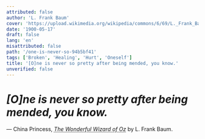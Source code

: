 ```yaml
---
attributed: false
author: 'L. Frank Baum'
cover: 'https://upload.wikimedia.org/wikipedia/commons/6/69/L._Frank_Baum_%281911%29.jpg'
date: '1900-05-17'
draft: false
lang: 'en'
misattributed: false
path: '/one-is-never-so-94b5bf41'
tags: ['Broken', 'Healing', 'Hurt', 'Oneself']
title: '[O]ne is never so pretty after being mended, you know.'
unverified: false
---
```


# *[O]ne is never so pretty after being mended, you know.*

&mdash; China Princess, <cite><abbr title="ISBN-13: 9780140621679">The Wonderful Wizard of Oz</abbr></cite> by L. Frank Baum.